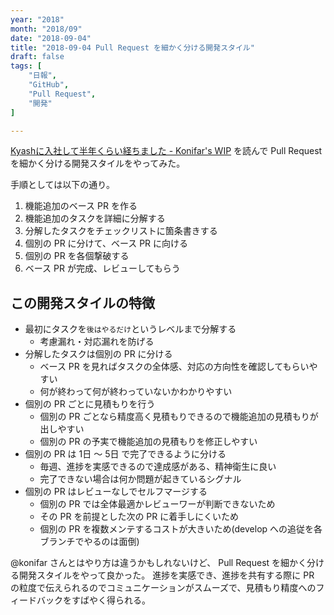 ```yaml
---
year: "2018"
month: "2018/09"
date: "2018-09-04"
title: "2018-09-04 Pull Request を細かく分ける開発スタイル"
draft: false
tags: [
    "日報",
    "GitHub",
    "Pull Request",
    "開発"
]

---
```


[Kyashに入社して半年くらい経ちました \- Konifar's WIP](http://konifar.hatenablog.com/entry/2018/06/14/173716) を読んで Pull Request を細かく分ける開発スタイルをやってみた。

手順としては以下の通り。

1. 機能追加のベース PR を作る
2. 機能追加のタスクを詳細に分解する
3. 分解したタスクをチェックリストに箇条書きする
4. 個別の PR に分けて、ベース PR に向ける
5. 個別の PR を各個撃破する
6. ベース PR が完成、レビューしてもらう

## この開発スタイルの特徴

- 最初にタスクを`後はやるだけ`というレベルまで分解する
    - 考慮漏れ・対応漏れを防げる
- 分解したタスクは個別の PR に分ける
    - ベース PR を見ればタスクの全体感、対応の方向性を確認してもらいやすい
    - 何が終わって何が終わっていないかわかりやすい
- 個別の PR ごとに見積もりを行う
    - 個別の PR ごとなら精度高く見積もりできるので機能追加の見積もりが出しやすい
    - 個別の PR の予実で機能追加の見積もりを修正しやすい
- 個別の PR は 1日 〜 5日 で完了できるように分ける
    - 毎週、進捗を実感できるので達成感がある、精神衛生に良い
    - 完了できない場合は何か問題が起きているシグナル
- 個別の PR はレビューなしでセルフマージする
    - 個別の PR では全体最適かレビューワーが判断できないため
    - その PR を前提とした次の PR に着手しにくいため
    - 個別の PR を複数メンテするコストが大きいため(develop への追従を各ブランチでやるのは面倒)

@konifar さんとはやり方は違うかもしれないけど、 Pull Request を細かく分ける開発スタイルをやって良かった。
進捗を実感でき、進捗を共有する際に PR の粒度で伝えられるのでコミュニケーションがスムーズで、見積もり精度へのフィードバックをすばやく得られる。